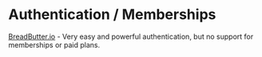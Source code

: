 # Authentication / Memberships

[BreadButter.io](https://breadbutter.io/) - Very easy and powerful authentication, but no support for memberships or paid plans.

 



